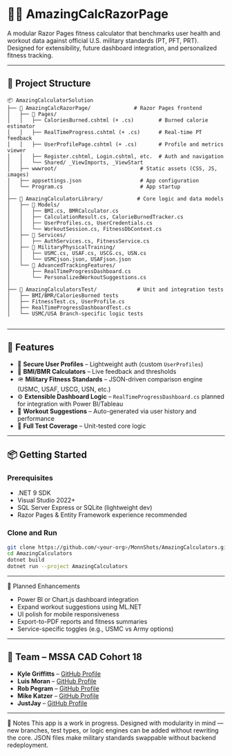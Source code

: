 # 🏋️‍♂️ AmazingCalcRazorPage

A modular Razor Pages fitness calculator that benchmarks user health and workout data against official U.S. military standards (PT, PFT, PRT). Designed for extensibility, future dashboard integration, and personalized fitness tracking.

---
## 🧭 Project Structure

```text  
📦 AmazingCalculatorSolution
├── 📁 AmazingCalcRazorPage/              # Razor Pages frontend
│   ├── 📁 Pages/
│   │   ├── CaloriesBurned.cshtml (+ .cs)        # Burned calorie estimator
│   │   ├── RealTimeProgress.cshtml (+ .cs)      # Real-time PT feedback
│   │   ├── UserProfilePage.cshtml (+ .cs)       # Profile and metrics viewer
│   │   ├── Register.cshtml, Login.cshtml, etc.  # Auth and navigation
│   │   └── Shared/ _ViewImports, _ViewStart
│   ├── wwwroot/                           # Static assets (CSS, JS, images)
│   ├── appsettings.json                   # App configuration
│   └── Program.cs                         # App startup
│
├── 📁 AmazingCalculatorLibrary/           # Core logic and data models
│   ├── 📁 Models/
│   │   ├── BMI.cs, BMRCalculator.cs
│   │   ├── CalculationResult.cs, CalorieBurnedTracker.cs
│   │   ├── UserProfiles.cs, UserCredentials.cs
│   │   └── WorkoutSession.cs, FitnessDbContext.cs
│   ├── 📁 Services/
│   │   ├── AuthServices.cs, FitnessService.cs
│   ├── 📁 MilitaryPhysicalTraining/
│   │   ├── USMC.cs, USAF.cs, USCG.cs, USN.cs
│   │   └── USMCjson.json, USAFjson.json
│   └── 📁 AdvancedTrackingFeatures/
│       ├── RealTimeProgressDashboard.cs
│       └── PersonalizedWorkoutSuggestions.cs
│
├── 📁 AmazingCalculatorsTest/             # Unit and integration tests
│   ├── BMI/BMR/CaloriesBurned tests
│   ├── FitnessTest.cs, UserProfile.cs
│   ├── RealTimeProgressDashboardTest.cs
│   └── USMC/USA Branch-specific logic tests


  ```
---

## 🔑 Features

- 🔐 **Secure User Profiles** – Lightweight auth (custom `UserProfiles`)
- 🧮 **BMI/BMR Calculators** – Live feedback and thresholds
- 🪖 **Military Fitness Standards** – JSON-driven comparison engine (USMC, USAF, USCG, USN, etc.)
- ⚙️ **Extensible Dashboard Logic** – `RealTimeProgressDashboard.cs` planned for integration with Power BI/Tableau
- 🧠 **Workout Suggestions** – Auto-generated via user history and performance
- 🧪 **Full Test Coverage** – Unit-tested core logic

---

## 📦 Getting Started

### Prerequisites

- .NET 9 SDK
- Visual Studio 2022+
- SQL Server Express or SQLite (lightweight dev)
- Razor Pages & Entity Framework experience recommended

### Clone and Run

```bash
git clone https://github.com/<your-org>/MonnShots/AmazingCalculators.git
cd AmazingCalculators
dotnet build
dotnet run --project AmazingCalculators
```
---

🧠 Planned Enhancements
- Power BI or Chart.js dashboard integration
- Expand workout suggestions using ML.NET
- UI polish for mobile responsiveness
- Export-to-PDF reports and fitness summaries
- Service-specific toggles (e.g., USMC vs Army options)


 ---
## 👥 Team – MSSA CAD Cohort 18

- **Kyle Griffitts** – [GitHub Profile](https://github.com/Kyle-Griffitts)
- **Luis Moran** – [GitHub Profile](https://github.com/lmoran291)
- **Rob Pegram** – [GitHub Profile](https://github.com/itsASweater)
- **Mike Katzer** – [GitHub Profile](https://github.com/MikeK-215)
- **JustJay** – [GitHub Profile](https://github.com/JustJaysRepo)

---

 📌 Notes
This app is a work in progress. Designed with modularity in mind — new branches, test types, or logic engines can be added without rewriting the core. JSON files make military standards swappable without backend redeployment.
